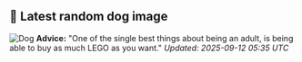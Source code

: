 ## 🐶 Latest random dog image
![Dog](https://images.dog.ceo/breeds/brabancon/n02112706_2074.jpg)
**Advice:** "One of the single best things about being an adult, is being able to buy as much LEGO as you want."
*Updated: 2025-09-12 05:35 UTC*
